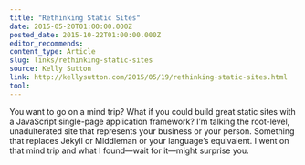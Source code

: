 ```yaml
---
title: "Rethinking Static Sites"
date: 2015-05-20T01:00:00.000Z
posted_date: 2015-10-22T01:00:00.000Z
editor_recommends:
content_type: Article
slug: links/rethinking-static-sites
source: Kelly Sutton
link: http://kellysutton.com/2015/05/19/rethinking-static-sites.html
tool:
---
```

You want to go on a mind trip? What if you could build great static sites with a JavaScript single-page application framework? I’m talking the root-level, unadulterated site that represents your business or your person. Something that replaces Jekyll or Middleman or your language’s equivalent. I went on that mind trip and what I found—wait for it—might surprise you.



